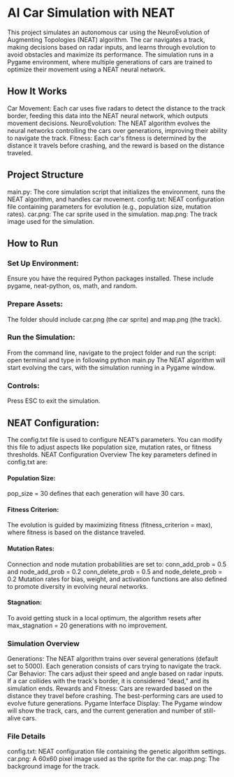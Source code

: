 # AI Car Simulation with NEAT
This project simulates an autonomous car using the NeuroEvolution of Augmenting Topologies (NEAT) algorithm. The car navigates a track, making decisions based on radar inputs, and learns through evolution to avoid obstacles and maximize its performance. The simulation runs in a Pygame environment, where multiple generations of cars are trained to optimize their movement using a NEAT neural network.

## How It Works
Car Movement: Each car uses five radars to detect the distance to the track border, feeding this data into the NEAT neural network, which outputs movement decisions.
NeuroEvolution: The NEAT algorithm evolves the neural networks controlling the cars over generations, improving their ability to navigate the track.
Fitness: Each car's fitness is determined by the distance it travels before crashing, and the reward is based on the distance traveled.

## Project Structure
main.py: The core simulation script that initializes the environment, runs the NEAT algorithm, and handles car movement.
config.txt: NEAT configuration file containing parameters for evolution (e.g., population size, mutation rates).
car.png: The car sprite used in the simulation.
map.png: The track image used for the simulation.

## How to Run
### Set Up Environment:
Ensure you have the required Python packages installed. These include pygame, neat-python, os, math, and random.
### Prepare Assets:
The folder should include car.png (the car sprite) and map.png (the track).
### Run the Simulation:
From the command line, navigate to the project folder and run the script:
open terminal and type in following
python main.py
The NEAT algorithm will start evolving the cars, with the simulation running in a Pygame window.
### Controls:
Press ESC to exit the simulation.

## NEAT Configuration:
The config.txt file is used to configure NEAT’s parameters. You can modify this file to adjust aspects like population size, mutation rates, or fitness thresholds.
NEAT Configuration Overview
The key parameters defined in config.txt are:

#### Population Size:
pop_size = 30 defines that each generation will have 30 cars.
#### Fitness Criterion:
The evolution is guided by maximizing fitness (fitness_criterion = max), where fitness is based on the distance traveled.
#### Mutation Rates:
Connection and node mutation probabilities are set to:
conn_add_prob = 0.5 and node_add_prob = 0.2
conn_delete_prob = 0.5 and node_delete_prob = 0.2
Mutation rates for bias, weight, and activation functions are also defined to promote diversity in evolving neural networks.
#### Stagnation:
To avoid getting stuck in a local optimum, the algorithm resets after max_stagnation = 20 generations with no improvement.

### Simulation Overview
Generations: The NEAT algorithm trains over several generations (default set to 5000). Each generation consists of cars trying to navigate the track.
Car Behavior: The cars adjust their speed and angle based on radar inputs. If a car collides with the track's border, it is considered "dead," and its simulation ends.
Rewards and Fitness: Cars are rewarded based on the distance they travel before crashing. The best-performing cars are used to evolve future generations.
Pygame Interface
Display: The Pygame window will show the track, cars, and the current generation and number of still-alive cars.

### File Details
config.txt: NEAT configuration file containing the genetic algorithm settings.
car.png: A 60x60 pixel image used as the sprite for the car.
map.png: The background image for the track.
